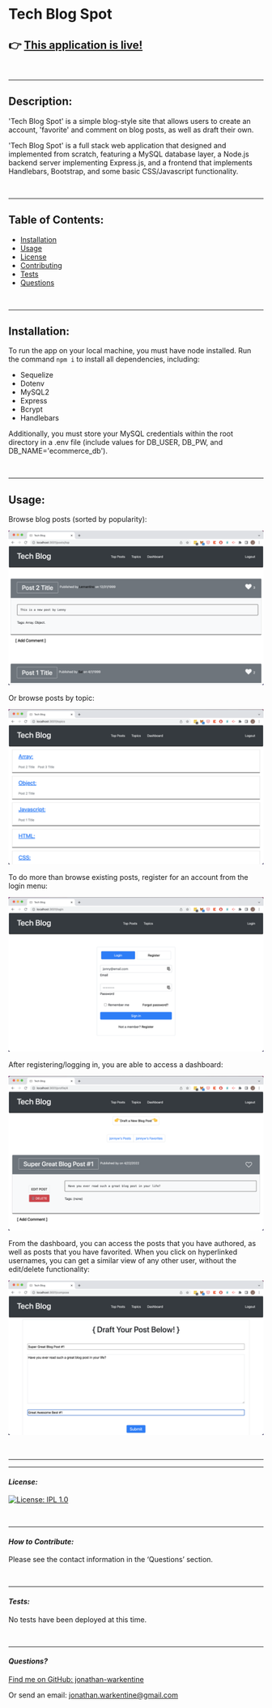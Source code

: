 # Tech Blog Spot
## 👉 [This application is live!](https://tech-blog-spot.herokuapp.com/)

&nbsp;  

---
## Description:

'Tech Blog Spot' is a simple blog-style site that allows users to create an account, 'favorite' and comment on blog posts, as well as draft their own.

'Tech Blog Spot' is a full stack web application that designed and implemented from scratch, featuring a MySQL database layer, a Node.js backend server implementing Express.js, and a frontend that implements Handlebars, Bootstrap, and some basic CSS/Javascript functionality.

&nbsp;  

---
## Table of Contents:

- [Installation](#installation)
- [Usage](#usage)
- [License](#license)
- [Contributing](#contributing)
- [Tests](#tests)
- [Questions](#questions)

&nbsp;  

---
## Installation:

To run the app on your local machine, you must have node installed. Run the command `npm i` to install all dependencies, including:
- Sequelize
- Dotenv
- MySQL2
- Express 
- Bcrypt
- Handlebars

Additionally, you must store your MySQL credentials within the root directory in a .env file (include values for DB_USER, DB_PW, and DB_NAME='ecommerce_db').



&nbsp;  

---
## Usage:

Browse blog posts (sorted by popularity): 

![Homepage](./public/assets/images/README%20screenshots/Homepage.png)

Or browse posts by topic:

![Topics](./public/assets/images/README%20screenshots/Categories.png)

To do more than browse existing posts, register for an account from the login menu:

![Login Screen](./public/assets/images/README%20screenshots/Login.png)

After registering/logging in, you are able to access a dashboard:

![Dashboard](./public/assets/images/README%20screenshots/Dashboard.png)

From the dashboard, you can access the posts that you have authored, as well as posts that you have favorited. When you click on hyperlinked usernames, you can get a similar view of any other user, without the edit/delete functionality:

![Draft Post](./public/assets/images/README%20screenshots/Draft.png)


&nbsp;  

---
---
#### *License:*

[![License: IPL 1.0](https://img.shields.io/badge/License-IPL_1.0-blue.svg)](https://opensource.org/licenses/MIT)

&nbsp;  

---
#### *How to Contribute:*

Please see the contact information in the ‘Questions’ section.

&nbsp;  

---

#### *Tests:*

No tests have been deployed at this time.

&nbsp;  

---

#### *Questions?*

[Find me on GitHub: jonathan-warkentine](https://github.com/jonathan-warkentine)

Or send an email: [jonathan.warkentine@gmail.com](mailto:jonathan.warkentine@gmail.com)
